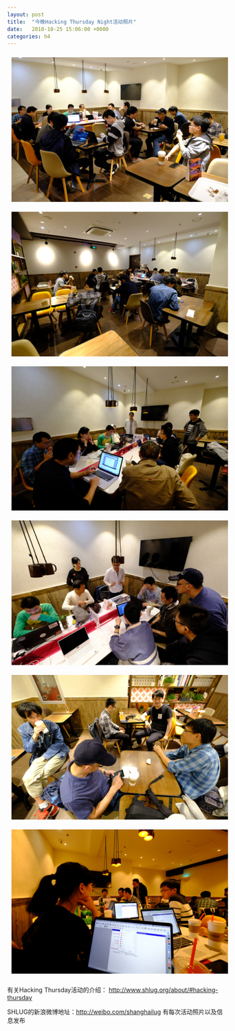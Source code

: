 ```yaml
---
layout: post
title:  "今晚Hacking Thursday Night活动照片"
date:   2018-10-25 15:06:00 +0000
categories: h4
---
```


[<img style='margin:10px;' src='https://raw.githubusercontent.com/shanghailug/res2018/master/ia25.h4/ia25_1954_3300+08.1920p.jpg'>](https://raw.githubusercontent.com/shanghailug/res2018/master/ia25.h4/ia25_1954_3300+08.JPG)
[<img style='margin:10px;' src='https://raw.githubusercontent.com/shanghailug/res2018/master/ia25.h4/ia25_1954_5300+08.1920p.jpg'>](https://raw.githubusercontent.com/shanghailug/res2018/master/ia25.h4/ia25_1954_5300+08.JPG)
[<img style='margin:10px;' src='https://raw.githubusercontent.com/shanghailug/res2018/master/ia25.h4/ia25_1958_0500+08.1920p.jpg'>](https://raw.githubusercontent.com/shanghailug/res2018/master/ia25.h4/ia25_1958_0500+08.JPG)
[<img style='margin:10px;' src='https://raw.githubusercontent.com/shanghailug/res2018/master/ia25.h4/ia25_2008_1600+08.1920p.jpg'>](https://raw.githubusercontent.com/shanghailug/res2018/master/ia25.h4/ia25_2008_1600+08.JPG)
[<img style='margin:10px;' src='https://raw.githubusercontent.com/shanghailug/res2018/master/ia25.h4/ia25_2010_0000+08.1920p.jpg'>](https://raw.githubusercontent.com/shanghailug/res2018/master/ia25.h4/ia25_2010_0000+08.JPG)
[<img style='margin:10px;' src='https://raw.githubusercontent.com/shanghailug/res2018/master/ia25.h4/ia25_2017_5500+08.1920p.jpg'>](https://raw.githubusercontent.com/shanghailug/res2018/master/ia25.h4/ia25_2017_5500+08.JPG)

有关Hacking Thursday活动的介绍：
http://www.shlug.org/about/#hacking-thursday

SHLUG的新浪微博地址：http://weibo.com/shanghailug 有每次活动照片以及信息发布


